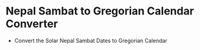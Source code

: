 # Nepal Sambat to Gregorian Calendar Converter

- Convert the Solar Nepal Sambat Dates to Gregorian Calendar
